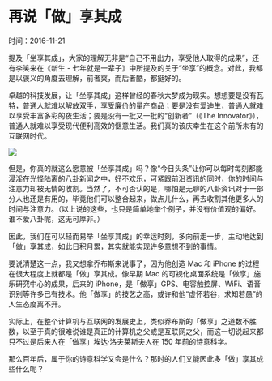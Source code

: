 # 再说「做」享其成

时间：2016-11-21

提及「坐享其成」，大家的理解无非是“自己不用出力，享受他人取得的成果”，还有李笑来在《新生 - 七年就是一辈子》中所提及的关于“坐享”的概念。对此，我都是以褒义的角度去理解，前者爽，而后者酷，都挺好的。

卓越的科技发展，让「坐享其成」这样曾经的春秋大梦成为现实。想想要是没有瓦特，普通人就难以解放双手，享受廉价的量产商品；要是没有爱迪生，普通人就难以享受丰富多彩的夜生活；要是没有一批又一批的“创新者”（《The Innovator》），普通人就难以享受现代便利高效的惬意生活。我们真的该庆幸生在这个前所未有的互联网时代。

![](https://img.zi.com/images/2016/11/21/upload/581c20c20cf2c5d2a78bf7f3_9b76c151-a492-4ff1-a39a-ba4c4c55f75e.jpg/s150070)

但是，你真的就这么愿意被「坐享其成」吗？像“今日头条”让你可以每时每刻都能浸淫在光怪陆离的八卦新闻之中，好不欢乐，可紧跟前沿资讯的同时，你的时间与注意力却被无情的收割。当然了，不可否认的是，哪怕是无聊的八卦资讯对于一部分人也还是有用的，毕竟他们可以整合起来，做点儿什么，再去收割其他更多人的时间与注意力。（以上说的这些，也只是简单地举个例子，并没有价值观的偏好。谁不爱八卦呢，这无可厚非。）

因此，我们在可以轻而易举「坐享其成」的幸运时刻，多向前走一步，主动地达到「做」享其成，如此日积月累，其实就能实现许多意想不到的事情。

要说清楚这一点，我又想拿乔布斯来说事了，因为他创造 Mac 和 iPhone 的过程在很大程度上就都是「做」享其成。像早期 Mac 的可视化桌面系统是「做享」施乐研究中心的成果，后来的 iPhone，是「做享」GPS、电容触控屏、WiFi、语音识别等许多已有技术。他「做享」的技艺之高，或许和他“虚怀若谷，求知若愚”的人生态度离不开。

实际上，在整个计算机与互联网的发展史上，类似乔布斯的「做享」之道数不胜数，以至于真的很难说谁是真正的计算机之父或是互联网之父，而这一切说起来都只不过是后来人在「做享」埃达·洛夫莱斯夫人在 150 年前的诗意科学。

那么百年后，属于你的诗意科学又会是什么？那时的人们又能因此多「做」享其成些什么呢？